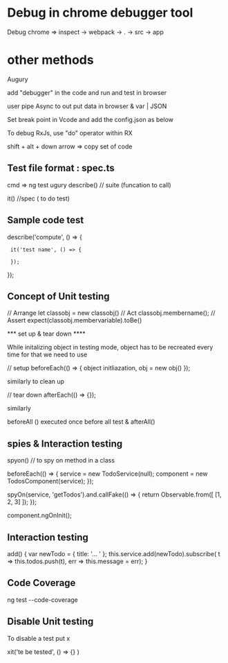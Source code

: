# Debug in chrome debugger tool 

Debug chrome => inspect -> webpack -> . -> src -> app

# other methods 

Augury

add "debugger" in the code and run and test in browser

user pipe Async to out put data in browser & var | JSON

Set break point in Vcode and add the config.json as below

To debug RxJs, use "do" operator within RX

shift + alt + down arrow => copy set of code

## Test file format : spec.ts

cmd => ng test
ugury
describe() // suite (funcation to call)

it()  //spec ( to do test)

## Sample code test

describe('compute', () => {
    
     it('test name', () => {

     });
});

## Concept of Unit testing

// Arrange
let classobj = new classobj()
// Act
classobj.membername();
// Assert
expect(classobj.membervariable).toBe()

 *** set up & tear down ****

While initalizing object in testing mode, object has to be recreated every time for that we need to use

// setup
beforeEach(() => { object initliazation, obj = new obj() });

similarly to clean up

// tear down
afterEach(() => {});

similarly 

beforeAll () executed once before all test & afterAll()

## spies &  Interaction  testing

spyon() // to spy on method in a class


  beforeEach(() => {
    service = new TodoService(null);
    component = new TodosComponent(service);
  });

 spyOn(service, 'getTodos').and.callFake(() => {
       return Observable.from([ [1, 2, 3] ]);
    });

  component.ngOnInit();

 ## Interaction testing

add() { 
    var newTodo = { title: '... ' };
    this.service.add(newTodo).subscribe(
      t => this.todos.push(t),
      err => this.message = err);
  }

## Code Coverage

ng test --code-coverage

## Disable Unit testing 
To disable a test put x

xit('te be tested', () => {} )
